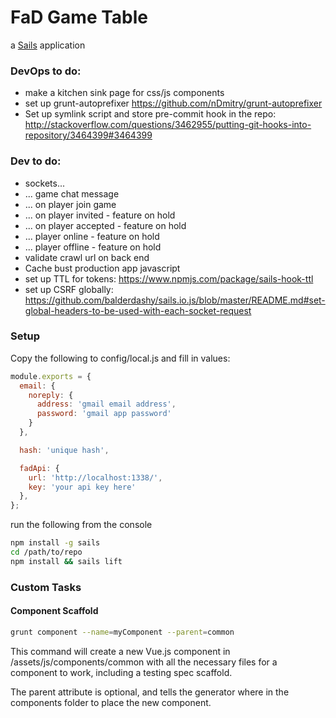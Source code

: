 # FaD Game Table

a [Sails](http://sailsjs.org) application

### DevOps to do:

 - make a kitchen sink page for css/js components
 - set up grunt-autoprefixer https://github.com/nDmitry/grunt-autoprefixer
 - Set up symlink script and store pre-commit hook in the repo: http://stackoverflow.com/questions/3462955/putting-git-hooks-into-repository/3464399#3464399

### Dev to do:

 - sockets...
 - ... game chat message
 - ... on player join game
 - ... on player invited - feature on hold
 - ... on player accepted - feature on hold
 - ... player online - feature on hold
 - ... player offline - feature on hold
 - validate crawl url on back end
 - Cache bust production app javascript
 - set up TTL for tokens: https://www.npmjs.com/package/sails-hook-ttl
 - set up CSRF globally: https://github.com/balderdashy/sails.io.js/blob/master/README.md#set-global-headers-to-be-used-with-each-socket-request

### Setup

Copy the following to config/local.js and fill in values:

```javascript
module.exports = {
  email: {
    noreply: {
      address: 'gmail email address',
      password: 'gmail app password'
    }
  },

  hash: 'unique hash',

  fadApi: {
    url: 'http://localhost:1338/',
    key: 'your api key here'
  },
};
```

run the following from the console


```bash
npm install -g sails
cd /path/to/repo
npm install && sails lift
```

### Custom Tasks

#### Component Scaffold

```bash
grunt component --name=myComponent --parent=common
```

This command will create a new Vue.js component in /assets/js/components/common with all the necessary files for a component to work, including a testing spec scaffold.

The parent attribute is optional, and tells the generator where in the components folder to place the new component.
